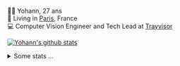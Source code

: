 <p>
  👨🏻 <bold>Yohann</bold>, 27 ans<br/>
  💼 Living in <a href="https://www.google.com/maps?q=paris">Paris</a>, France<br/>
  💻 Computer Vision Engineer and Tech Lead at <a href="https://trayvisor.com/">Trayvisor</a><br/>
</p>

<a href="https://github.com/anuraghazra/github-readme-stats"><img align="center" src="https://github-readme-stats-go94hl40s-yohann84l.vercel.app//api?username=yohann84L&show_icons=true&include_all_commits=true" alt="Yohann's github stats" /> </a>


<details>
  <summary>Some stats ...</summary><br/>
  

<!--START_SECTION:waka-->
![Code Time](http://img.shields.io/badge/Code%20Time-715%20hrs%2043%20mins-blue)

![Profile Views](http://img.shields.io/badge/Profile%20Views-0-blue)

**🐱 My GitHub Data** 

> 📦 440.6 kB Used in GitHub's Storage 
 > 
> 🏆 525 Contributions in the Year 2023
 > 
> 🚫 Not Opted to Hire
 > 
> 📜 24 Public Repositories 
 > 
> 🔑 21 Private Repositories 
 > 
**I'm an Early 🐤** 

```text
🌞 Morning                10693 commits       ████████░░░░░░░░░░░░░░░░░   31.18 % 
🌆 Daytime                19483 commits       ██████████████░░░░░░░░░░░   56.80 % 
🌃 Evening                3966 commits        ███░░░░░░░░░░░░░░░░░░░░░░   11.56 % 
🌙 Night                  157 commits         ░░░░░░░░░░░░░░░░░░░░░░░░░   00.46 % 
```
📅 **I'm Most Productive on Wednesday** 

```text
Monday                   6399 commits        █████░░░░░░░░░░░░░░░░░░░░   18.66 % 
Tuesday                  6300 commits        █████░░░░░░░░░░░░░░░░░░░░   18.37 % 
Wednesday                7676 commits        ██████░░░░░░░░░░░░░░░░░░░   22.38 % 
Thursday                 7447 commits        █████░░░░░░░░░░░░░░░░░░░░   21.71 % 
Friday                   6053 commits        ████░░░░░░░░░░░░░░░░░░░░░   17.65 % 
Saturday                 146 commits         ░░░░░░░░░░░░░░░░░░░░░░░░░   00.43 % 
Sunday                   278 commits         ░░░░░░░░░░░░░░░░░░░░░░░░░   00.81 % 
```


📊 **This Week I Spent My Time On** 

```text
🕑︎ Time Zone: Europe/Paris

💬 Programming Languages: 
Python                   21 hrs 22 mins      ██████████████████████░░░   86.29 % 
Jupyter                  1 hr 4 mins         █░░░░░░░░░░░░░░░░░░░░░░░░   04.35 % 
YAML                     51 mins             █░░░░░░░░░░░░░░░░░░░░░░░░   03.44 % 
SQL                      23 mins             ░░░░░░░░░░░░░░░░░░░░░░░░░   01.58 % 
Docker                   18 mins             ░░░░░░░░░░░░░░░░░░░░░░░░░   01.23 % 

🔥 Editors: 
PyCharm                  23 hrs 39 mins      ████████████████████████░   95.52 % 
VS Code                  1 hr 6 mins         █░░░░░░░░░░░░░░░░░░░░░░░░   04.48 % 

💻 Operating System: 
Mac                      24 hrs 46 mins      █████████████████████████   100.00 % 
```

**I Mostly Code in Python** 

```text
Python                   20 repos            ████████████░░░░░░░░░░░░░   50.00 % 
Jupyter Notebook         4 repos             ██░░░░░░░░░░░░░░░░░░░░░░░   10.00 % 
HTML                     2 repos             █░░░░░░░░░░░░░░░░░░░░░░░░   05.00 % 
JavaScript               2 repos             █░░░░░░░░░░░░░░░░░░░░░░░░   05.00 % 
Shell                    1 repo              █░░░░░░░░░░░░░░░░░░░░░░░░   02.50 % 
```




 Last Updated on 31/07/2023 00:30:06 UTC
<!--END_SECTION:waka-->

